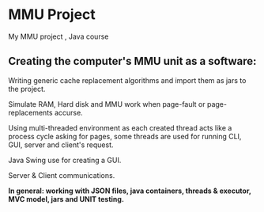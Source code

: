 # MMU Project
My MMU project , Java course
## Creating the computer's MMU unit as a software:
Writing generic cache replacement algorithms and import them as jars to the project.

Simulate RAM, Hard disk and MMU work when page-fault or page-replacements accurse.

Using multi-threaded environment as each created thread acts like a process cycle asking for pages, some threads are used for running CLI, GUI, server and client's request.

Java Swing use for creating a GUI.

Server & Client communications.

**In general: working with JSON files, java containers, threads & executor, MVC model, jars and UNIT testing.**
